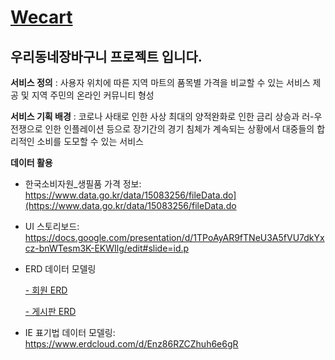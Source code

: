 # [Wecart](http://130.162.132.135/)
## 우리동네장바구니 프로젝트 입니다.
**서비스 정의**
: 사용자 위치에 따른 지역 마트의 품목별 가격을 비교할 수 있는 서비스 제공 및 지역 주민의 온라인 커뮤니티 형성
<p></p>

**서비스 기획 배경**
: 코로나 사태로 인한 사상 최대의 양적완화로 인한 금리 상승과 러-우 전쟁으로 인한 인플레이션 등으로 장기간의 경기 침체가 계속되는 상황에서 대중들의 합리적인 소비를 도모할 수 있는 서비스
<p></p>

**데이터 활용**<br>
* 한국소비자원_생필품 가격 정보:
https://www.data.go.kr/data/15083256/fileData.do](https://www.data.go.kr/data/15083256/fileData.do
<p></p>

* UI 스토리보드: https://docs.google.com/presentation/d/1TPoAyAR9fTNeU3A5fVU7dkYxcz-bnWTesm3K-EKWIlg/edit#slide=id.p 
<p></p>

* ERD 데이터 모델링<br>

  [- 회원 ERD](https://github.com/woojungjo/project/assets/110724186/bd8e3112-6f4c-4714-9902-4d6839379109) <br>

  [- 게시판 ERD](https://github.com/woojungjo/project/assets/110724186/1878741c-e9f3-4a19-9606-cafeead0a51f)  
<p></p>

* IE 표기법 데이터 모델링: https://www.erdcloud.com/d/Enz86RZCZhuh6e6gR


